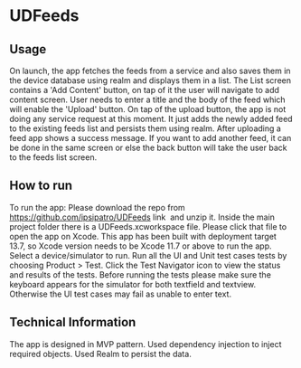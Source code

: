 # UDFeeds

## Usage
On launch, the app fetches the feeds from a service and also saves them in the device database using realm and displays them in a list. 
The List screen contains a 'Add Content' button, on tap of it the user will navigate to add content screen.
User needs to enter a title and the body of the feed which will enable the 'Upload' button.
On tap of the upload button, the app is not doing any service request at this moment. It just adds the newly added feed to the existing feeds list and persists them using realm.
After uploading a feed app shows a success message. If you want to add another feed, it can be done in the same screen or else the back button will take the user back to the feeds list screen.

## How to run
To run the app:
Please download the repo from https://github.com/ipsipatro/UDFeeds link  and unzip it.
Inside the main project folder there is a UDFeeds.xcworkspace file. Please click that file to open the app on Xcode. 
This app has been built with deployment target 13.7, so Xcode version needs to be Xcode 11.7 or above to run the app. 
Select a device/simulator to run. 
Run all the UI and Unit test cases tests by choosing Product > Test. Click the Test Navigator icon to view the status and results of the tests. Before running the tests please make sure the keyboard appears for the simulator for both textfield and textview. Otherwise the UI test cases may fail as unable to enter text.

## Technical Information
The app is designed in MVP pattern.
Used dependency injection to inject required objects.
Used Realm to persist the data.

